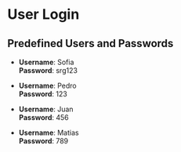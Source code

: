 # User Login

## Predefined Users and Passwords

- **Username**: Sofia  
  **Password**: srg123

- **Username**: Pedro  
  **Password**: 123

- **Username**: Juan  
  **Password**: 456

- **Username**: Matias  
  **Password**: 789
